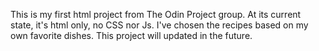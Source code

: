 This is my first html project from The Odin Project group. 
At its current state, it's html only, no CSS nor Js. 
I've chosen the recipes based on my own favorite dishes. 
This project will updated in the future. 
